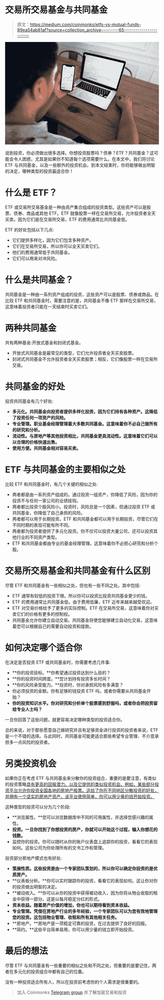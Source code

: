 # 交易所交易基金与共同基金

> 原文：<https://medium.com/coinmonks/etfs-vs-mutual-funds-89ea54ab81af?source=collection_archive---------65----------------------->

![](img/279aa79f893d5636acdceebee329965f.png)

说到投资，你必须做出很多选择。你想投资股票吗？债券？ETF？共同基金？这可能会令人困惑，尤其是如果你不知道每个选项需要什么。在本文中，我们将讨论 ETF 与共同基金，以及一些额外的投资机会。到本文结束时，你将能够做出明智的决定，哪种类型的投资最适合你！

# 什么是 ETF？

ETF 或交易所交易基金是一种由资产集合组成的投资类型。这些资产可以是股票、债券、商品或其他 ETF。ETF 就像股票一样在交易所交易，允许投资者全天买卖。因为它们是在交易所交易，ETF 的费用通常比共同基金低。

ETF 的好处包括以下几点:

*   它们提供多样化，因为它们包含多种资产。
*   它们在交易所交易，所以你可以全天买卖它们。
*   他们的费用通常低于共同基金。
*   它们可以用来对冲风险。

# 什么是共同基金？

共同基金是一种由一系列资产组成的投资，这些资产可以是股票、债券或商品。在比较 ETF 和共同基金时，需要注意的是，共同基金不像 ETF 那样在交易所交易，这意味着投资者只能在一天结束时买卖它们。

# 两种共同基金

共有两种基金:开放式基金和封闭式基金。

*   开放式共同基金是最常见的类型，它们允许投资者全天买卖股票。
*   封闭式共同基金不允许投资者全天买卖股票；相反，它们像股票一样在交易所交易。

# 共同基金的好处

投资共同基金有几个好处:

*   **多元化。共同基金向投资者提供多样化投资，因为它们持有各种资产。这降低了投资任何一项资产的风险。**
*   **专业管理。职业基金经理管理着大多数共同基金。这意味着你不必自己做所有的研究和分析。**
*   **流动性。与房地产等其他投资相比，共同基金更具流动性。这意味着它们可以以合理的价格快速出售。**
*   **使用方便。共同基金相对容易买卖。**

# ETF 与共同基金的主要相似之处

比较 ETF 和共同基金时，有几个关键的相似之处:

*   两者都是由一系列资产组成的。通过投资一组资产，你降低了风险，因为你的投资不与任何一家公司的业绩挂钩。
*   两者都比投资个股风险小。投资时，风险总是一个因素，但通过投资 ETF 或共同基金，你降低了自己承担的风险。
*   两者都可以用于长期投资。ETF 和共同基金都可以用于长期投资，尽管它们在不同时期的表现可能有所不同。
*   两者都为投资者提供了多元化投资。你不仅可以投资大量公司，还可以投资其他行业的不同资产类型。
*   ETF 和共同基金都由专业的基金经理管理。这意味着你不必担心研究和分析个股。

# 交易所交易基金和共同基金有什么区别

尽管 ETF 和共同基金有一些相似之处，但也有一些不同之处。其中包括:

*   ETF 通常有较低的投资下限。所以你可以投资比投资共同基金更少的钱。
*   ETF 的费用通常比共同基金低。由于费用低廉，ETF 近年来越来越受欢迎。
*   ETF 对交易价格给予了更多的实际控制。ETF 在交易所交易，这意味着你对买卖它们的价格有更多的控制权。
*   共同基金允许你建立自动交易。共同基金将使您能够建立自动化交易，这意味着您可以根据自己的需要自动投资和提款。

# 如何决定哪个适合你

在决定是否投资 ETF 或共同基金时，你需要考虑几件事:

*   **你的投资目标。**你希望通过投资达到什么目的？
*   **你的投资时间跨度。**您计划持有投资多长时间？
*   **你的风险承受能力。**投资时，你对承担风险有多满意？
*   你必须投资的金额。你有足够的钱投资 ETF 吗，或者你需要从共同基金开始？
*   **你的投资知识水平。你对研究和分析单个股票感到舒服吗，或者你会把投资留给专业人士吗？**

一旦你回答了这些问题，就更容易决定哪种类型的投资适合你。

总的来说，对于那些愿意自己做研究并且有足够资金进行投资的投资者来说，ETF 是一个不错的选择。与此同时，共同基金可能更适合那些希望专业管理、不介意承担多一点风险的投资者。

# 另类投资机会

如果你正在考虑 ETF 与共同基金来分散你的投资组合，重要的是要注意，有类似的投资策略[具有更高的回报潜力。以及它提供的类似投资机会。例如，某些部分投资平台允许你投资全国各地的房地产股票。这给了你在不同地区分散投资的好处，并拥有一个坚实的房地产资产。该平台使用简单，你可以用少量的钱开始投资。](https://blog.ark7.com/blog/what-is-ark7/)

这种类型的投资可以分为几个阶段:

*   **浏览属性。**您可以浏览数据库中不同的可用属性，并选择您感兴趣的属性。
*   **投资。一旦你找到了你想投资的房产，你就可以开始这个过程，输入你想花的钱数。**
*   监控你的投资。你可以随时从你的账户仪表盘上追踪你的投资，看看它的表现如何。这些公司为你处理所有的文书工作和管理。

投资部分房地产模式也有好处:

*   **策展性质。这些投资是由一个专家团队策划的，所以你可以确定你投资的是优质房产。**
*   **仪表板分析。**你可以实时跟踪你的投资，看看它的表现如何。这让你对你的投资做出明智的决定。
*   **被动收入。**你可以从你的投资中获得被动收入，因为你将从物业收取的租金中获得一部分。这是以每月稳定分红的形式。
*   **资本收益。随着房产价值的增加，你也可以期待看到资本收益。**
*   **专业管理。凭借在房地产行业的多年经验，一个专家团队可以为您有效地管理您的投资。这包括物业管理、收租和所有其他相关任务。**
*   **房地产。**房地产是一项稳定可靠的投资，在过去提供了良好的回报。
*   **简约。**这些平台简单易用，你可以用少量的钱立即开始投资。

# 最后的想法

尽管 ETF 与共同基金有一些重要的相似之处和不同之处，但重要的是要记住，两者在多元化的投资组合中都有自己的位置。

没有一种投资适合所有人，所以在投资前考虑你的个人需求是很重要的。

> 加入 Coinmonks [Telegram group](https://t.me/joinchat/Trz8jaxd6xEsBI4p) 并了解加密交易和投资